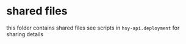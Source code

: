 # shared files
this folder contains shared files
see scripts in `hsy-api.deployment` for sharing details 